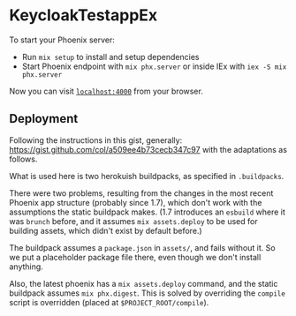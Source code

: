 # KeycloakTestappEx

To start your Phoenix server:

  * Run `mix setup` to install and setup dependencies
  * Start Phoenix endpoint with `mix phx.server` or inside IEx with `iex -S mix phx.server`

Now you can visit [`localhost:4000`](http://localhost:4000) from your browser.

## Deployment

Following the instructions in this gist, generally: https://gist.github.com/col/a509ee4b73cecb347c97 with the adaptations as follows.

What is used here is two herokuish buildpacks, as specified in `.buildpacks`.

There were two problems, resulting from the changes in the most recent Phoenix app structure (probably since 1.7), which don't work with the assumptions the static buildpack makes. (1.7 introduces an `esbuild` where it was `brunch` before, and it assumes `mix assets.deploy` to be used for building assets, which didn't exist by default before.)

The buildpack assumes a `package.json` in `assets/`, and fails without it. So we put a placeholder package file there, even though we don't install anything.

Also, the latest phoenix has a `mix assets.deploy` command, and the static buildpack assumes `mix phx.digest`. This is solved by overriding the `compile` script is overridden (placed at `$PROJECT_ROOT/compile`).
